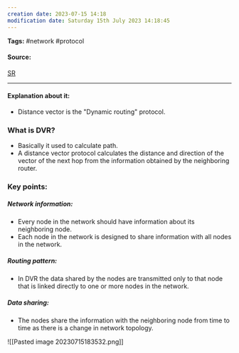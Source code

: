 ```yaml
---
creation date: 2023-07-15 14:18
modification date: Saturday 15th July 2023 14:18:45
---
```


**Tags:** #network #protocol 

#### Source:
[SR](https://www.scaler.com/topics/computer-network/distance-vector-routing-algorithm/)

--------------------------------------

#### Explanation about it:

* Distance vector is the "Dynamic routing" protocol.

### What is DVR?

* Basically it used to calculate path.
* A distance vector protocol calculates the distance and direction of the vector of the next hop from the information obtained by the neighboring router.

### Key points:

##### Network information:
* Every node in the network should have information about its neighboring node.
* Each node in the network is designed to share information with all nodes in the network.

##### Routing pattern:
* In DVR the data shared by the nodes are transmitted only to that node that is linked directly to one or more nodes in the network.

##### Data sharing:
* The nodes share the information with the neighboring node from time to time as there is a change in network topology.

![[Pasted image 20230715183532.png]]
